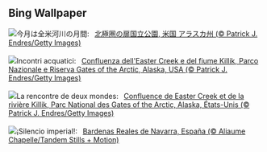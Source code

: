 ## Bing Wallpaper
![](https://www.bing.com/th?id=OHR.KillikRiverAlaska_JA-JP3191986449_UHD.jpg&w=1000)今月は全米河川の月間:&nbsp;&ensp;[北極圏の扉国立公園, 米国 アラスカ州 (© Patrick J. Endres/Getty Images)](https://www.bing.com/th?id=OHR.KillikRiverAlaska_JA-JP3191986449_UHD.jpg)
<br><br/>
![](https://www.bing.com/th?id=OHR.KillikRiverAlaska_IT-IT4840241449_UHD.jpg&w=1000)Incontri acquatici:&nbsp;&ensp;[Confluenza dell'Easter Creek e del fiume Killik, Parco Nazionale e Riserva Gates of the Arctic, Alaska, USA (© Patrick J. Endres/Getty Images)](https://www.bing.com/th?id=OHR.KillikRiverAlaska_IT-IT4840241449_UHD.jpg)
<br><br/>
![](https://www.bing.com/th?id=OHR.KillikRiverAlaska_FR-FR3251837973_UHD.jpg&w=1000)La rencontre de deux mondes:&nbsp;&ensp;[Confluence de Easter Creek et de la rivière Killik, Parc National des Gates of the Arctic, Alaska, États-Unis (© Patrick J. Endres/Getty Images)](https://www.bing.com/th?id=OHR.KillikRiverAlaska_FR-FR3251837973_UHD.jpg)
<br><br/>
![](https://www.bing.com/th?id=OHR.BardenasBiosphere_ES-ES5583013155_UHD.jpg&w=1000)¡Silencio imperial!:&nbsp;&ensp;[Bardenas Reales de Navarra, España (© Aliaume Chapelle/Tandem Stills + Motion)](https://www.bing.com/th?id=OHR.BardenasBiosphere_ES-ES5583013155_UHD.jpg)
<br><br/>
